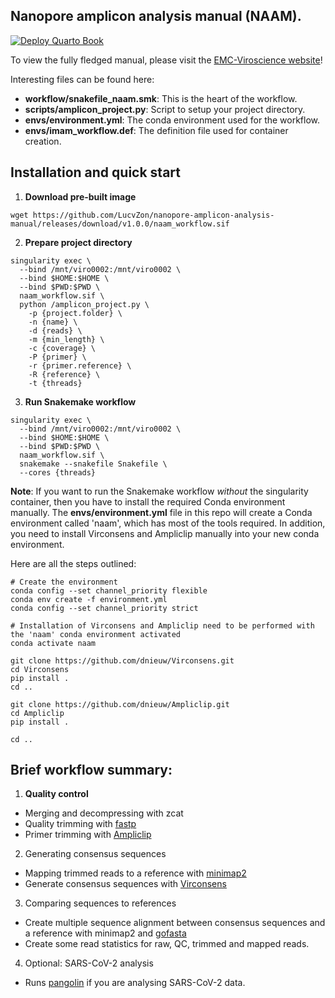 ## Nanopore amplicon analysis manual (NAAM).

[![Deploy Quarto Book](https://github.com/LucvZon/nanopore-amplicon-analysis-manual/actions/workflows/deploy.yml/badge.svg)](https://github.com/LucvZon/nanopore-amplicon-analysis-manual/actions/workflows/deploy.yml)

To view the fully fledged manual, please visit the [EMC-Viroscience website](https://lucvzon.github.io/EMC-Viroscience.github.io/workflows.html)!

Interesting files can be found here:

-   **workflow/snakefile_naam.smk**: This is the heart of the workflow.
-   **scripts/amplicon_project.py**: Script to setup your project directory.
-   **envs/environment.yml**: The conda environment used for the workflow.
-   **envs/imam_workflow.def**: The definition file used for container creation.

## Installation and quick start

1.  **Download pre-built image**
```         
wget https://github.com/LucvZon/nanopore-amplicon-analysis-manual/releases/download/v1.0.0/naam_workflow.sif
```

2.  **Prepare project directory**
```         
singularity exec \
  --bind /mnt/viro0002:/mnt/viro0002 \
  --bind $HOME:$HOME \
  --bind $PWD:$PWD \
  naam_workflow.sif \
  python /amplicon_project.py \
    -p {project.folder} \
    -n {name} \
    -d {reads} \
    -m {min_length} \
    -c {coverage} \
    -P {primer} \
    -r {primer.reference} \
    -R {reference} \
    -t {threads}
```

3.  **Run Snakemake workflow**
```         
singularity exec \
  --bind /mnt/viro0002:/mnt/viro0002 \
  --bind $HOME:$HOME \
  --bind $PWD:$PWD \
  naam_workflow.sif \
  snakemake --snakefile Snakefile \
  --cores {threads}
```

**Note**: If you want to run the Snakemake workflow _without_ the singularity container, then you have to install the required Conda environment manually. The **envs/environment.yml** file in this repo will create a Conda environment called 'naam', which has most of the tools required. In addition, you need to install Virconsens and Ampliclip manually into your new conda environment. 

Here are all the steps outlined:
```         
# Create the environment
conda config --set channel_priority flexible
conda env create -f environment.yml
conda config --set channel_priority strict

# Installation of Virconsens and Ampliclip need to be performed with the 'naam' conda environment activated
conda activate naam

git clone https://github.com/dnieuw/Virconsens.git
cd Virconsens
pip install .
cd ..

git clone https://github.com/dnieuw/Ampliclip.git
cd Ampliclip
pip install .

cd ..
```

## Brief workflow summary:

1.  **Quality control**
  -   Merging and decompressing with zcat
  -   Quality trimming with [fastp](https://github.com/OpenGene/fastp)
  -   Primer trimming with [Ampliclip](https://github.com/dnieuw/Ampliclip)

2.  Generating consensus sequences
  -   Mapping trimmed reads to a reference with [minimap2](https://github.com/lh3/minimap2)
  -   Generate consensus sequences with [Virconsens](https://github.com/dnieuw/Virconsens)

3.  Comparing sequences to references
  -   Create multiple sequence alignment between consensus sequences and a reference with minimap2 and [gofasta](https://github.com/virus-evolution/gofasta)
  -   Create some read statistics for raw, QC, trimmed and mapped reads. 

4.  Optional: SARS-CoV-2 analysis
  -   Runs [pangolin](https://github.com/cov-lineages/pangolin) if you are analysing SARS-CoV-2 data. 
